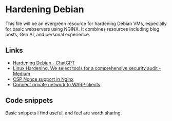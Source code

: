 # Hardening Debian
This file will be an evergreen resource for hardening Debian VMs, especially for basic webservers using NGINX. It combines resources including blog posts, Gen AI, and personal experience.

## Links
* [Hardening Debian - ChatGPT](https://chatgpt.com/share/67796bba-ef10-8004-b80b-7e764079789e)
* [Linux Hardening. We select tools for a comprehensive security audit - Medium](https://ivanpiskunov.medium.com/linux-hardening-we-select-tools-for-a-comprehensive-security-audit-93dbabf27eaa)
* [CSP Nonce support in Nginx](https://scotthelme.co.uk/csp-nonce-support-in-nginx/)
* [Connect private network to WARP clients](https://developers.cloudflare.com/cloudflare-one/connections/connect-networks/private-net/warp-connector/user-to-site/)

## Code snippets
Basic snippets I find useful, and feel are worth sharing.


